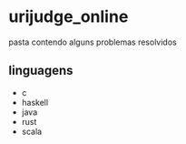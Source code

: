 # urijudge_online

pasta contendo alguns problemas resolvidos

## linguagens

- c
- haskell
- java
- rust
- scala
